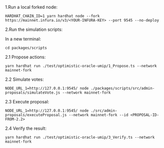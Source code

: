 1.Run a local forked node:

```
HARDHAT_CHAIN_ID=1 yarn hardhat node --fork https://mainnet.infura.io/v3/<YOUR-INFURA-KEY> --port 9545 --no-deploy
```

2.Run the simulation scripts:

In a new terminal:

```
cd packages/scripts
```

2.1 Propose actions:

```
yarn hardhat run ./test/optimistic-oracle-umip/1_Propose.ts --network mainnet-fork
```

2.2 Simulate votes:

```
NODE_URL_1=http://127.0.0.1:9545/ node ./packages/scripts/src/admin-proposals/simulateVote.js --network mainnet-fork
```

2.3 Execute proposal:

```
NODE_URL_1=http://127.0.0.1:9545/ node ./src/admin-proposals/executeProposal.js --network mainnet-fork --id <PROPOSAL-ID-FROM-2.2>
```

2.4 Verify the result:

```
yarn hardhat run ./test/optimistic-oracle-umip/3_Verify.ts --network mainnet-fork
```
